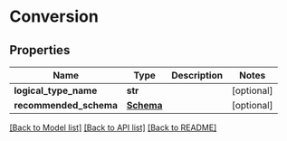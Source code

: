 # Conversion

## Properties
Name | Type | Description | Notes
------------ | ------------- | ------------- | -------------
**logical_type_name** | **str** |  | [optional] 
**recommended_schema** | [**Schema**](Schema.md) |  | [optional] 

[[Back to Model list]](../README.md#documentation-for-models) [[Back to API list]](../README.md#documentation-for-api-endpoints) [[Back to README]](../README.md)



